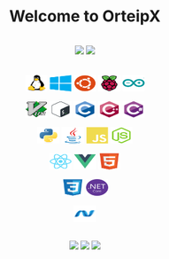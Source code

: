 <div style="display: inline_block" align="center">
  <h1><strong>Welcome to OrteipX</strong></h1>
</div>

<div align="center"><br/>
  <a href="https://github.com/OrteipX"></a>
  <img height="180em" src="https://github-readme-stats.vercel.app/api?username=OrteipX&show_icons=true&theme=dark&include_all_commits=true&count_private=true"/>
  <img height="180em" src="https://github-readme-stats.vercel.app/api/top-langs/?username=OrteipX&layout=compact&langs_count=7&theme=dark"/>
</div>

<div style="display: inline_block" align="center"><br/><br/>
  <img align="center" alt="OrteipX-linux" height="30" width="40" src="https://raw.githubusercontent.com/devicons/devicon/master/icons/linux/linux-original.svg" />
  <img align="center" alt="OrteipX-windows" height="30" width="40" src="https://raw.githubusercontent.com/devicons/devicon/master/icons/windows8/windows8-original.svg" />
  <img align="center" alt="OrteipX-ubuntu" height="30" width="40" src="https://raw.githubusercontent.com/devicons/devicon/master/icons/ubuntu/ubuntu-plain.svg" />
  <img align="center" alt="OrteipX-raspberrypi" height="30" width="40" src="https://raw.githubusercontent.com/devicons/devicon/master/icons/raspberrypi/raspberrypi-original.svg" />
  <img align="center" alt="OrteipX-arduino" height="30" width="40" src="https://raw.githubusercontent.com/devicons/devicon/master/icons/arduino/arduino-original.svg" />
</div>
<div style="display: inline_block" align="center"><br/>
  <img align="center" alt="OrteipX-vim" height="30" width="40" src="https://raw.githubusercontent.com/devicons/devicon/master/icons/vim/vim-original.svg" />
  <img align="center" alt="OrteipX-bash" height="30" width="40" src="https://raw.githubusercontent.com/devicons/devicon/master/icons/bash/bash-original.svg" />
  <img align="center" alt="OrteipX-c" height="30" width="40" src="https://raw.githubusercontent.com/devicons/devicon/master/icons/c/c-original.svg" />
  <img align="center" alt="OrteipX-cpp" height="30" width="40" src="https://raw.githubusercontent.com/devicons/devicon/master/icons/cplusplus/cplusplus-original.svg" />
  <img align="center" alt="OrteipX-csharp" height="30" width="40" src="https://raw.githubusercontent.com/devicons/devicon/master/icons/csharp/csharp-original.svg" />
</div>
<div style="display: inline_block" align="center"><br/>
  <img align="center" alt="OrteipX-python" height="30" width="40" src="https://raw.githubusercontent.com/devicons/devicon/master/icons/python/python-original.svg" />
  <img align="center" alt="OrteipX-java" height="30" width="40" src="https://raw.githubusercontent.com/devicons/devicon/master/icons/java/java-original.svg" />
  <img align="center" alt="OrteipX-Js" height="30" width="40" src="https://raw.githubusercontent.com/devicons/devicon/master/icons/javascript/javascript-plain.svg">
  <img align="center" alt="OrteipX-nodeJS" height="30" width="40" src="https://raw.githubusercontent.com/devicons/devicon/master/icons/nodejs/nodejs-original.svg">
</div>
<div style="display: inline_block" align="center"><br/>
  <img align="center" alt="OrteipX-React" height="30" width="40" src="https://raw.githubusercontent.com/devicons/devicon/master/icons/react/react-original.svg">
  <img align="center" alt="OrteipX-VueJS" height="30" width="40" src="https://raw.githubusercontent.com/devicons/devicon/master/icons/vuejs/vuejs-original.svg">
  <img align="center" alt="OrteipX-HTML" height="30" width="40" src="https://raw.githubusercontent.com/devicons/devicon/master/icons/html5/html5-original.svg">
</div>
<div style="display: inline_block" align="center"><br/>
  <img align="center" alt="OrteipX-CSS" height="30" width="40" src="https://raw.githubusercontent.com/devicons/devicon/master/icons/css3/css3-original.svg">
  <img align="center" alt="OrteipX-dotnetcore" height="30" width="40" src="https://raw.githubusercontent.com/devicons/devicon/master/icons/dotnetcore/dotnetcore-original.svg" />
</div>
<div style="display: inline_block" align="center"><br/>
    <img align="center" alt="OrteipX-dotnetcore" height="30" width="40" src="https://raw.githubusercontent.com/devicons/devicon/master/icons/dot-net/dot-net-original.svg" />
</div>
<div style="display: inline_block" align="center"><br/><br/>
    <a href = "mailto:ramon.ggarcia@icloud.com"><img src="https://img.shields.io/badge/-Gmail-%23333?style=for-the-badge&logo=gmail&logoColor=white" target="_blank"></a>
  <a href="https://www.linkedin.com/in/ramongnangarcia/" target="_blank"><img src="https://img.shields.io/badge/-LinkedIn-%230077B5?style=for-the-badge&logo=linkedin&logoColor=white" target="_blank"></a>
    <a href="https://github.com/OrteipX"><img src="https://img.shields.io/badge/GitHub-100000?style=for-the-badge&logo=github&logoColor=white" target="_blank"></a
</div>
<!--
**OrteipX/OrteipX** is a ✨ _special_ ✨ repository because its `README.md` (this file) appears on your GitHub profile.

Here are some ideas to get you started:

- 🔭 I’m currently working on ...
- 🌱 I’m currently learning ...
- 👯 I’m looking to collaborate on ...
- 🤔 I’m looking for help with ...
- 💬 Ask me about ...
- 📫 How to reach me: ...
- 😄 Pronouns: ...
- ⚡ Fun fact: ...
-->

